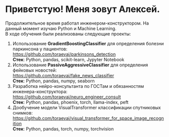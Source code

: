 # Приветстую! Меня зовут Алексей.
Продолжительное время работал инженером-конструктором. На данный момент изучаю Python и Machine Learning.  
В ходе обучения были реализованы следующие проекты:
1.  Использование **GradientBoostingClassifier** для определения болезни паркинсона у пациентов:  
    https://github.com/toraevai/parkinsons_detection  
    **Стек**: Python, pandas, scikit-learn, Jypyter Notebook  
1.  Использование **PassiveAggressiveClassifier** для определения фейковых новостей:  
    https://github.com/toraevai/fake_news_classifier  
    **Стек**: Python, pandas, numpy, seaborn  
1.  Разработка нейро-консультанта по ГОСТам и обязанностям инженера-конструктора:
    https://github.com/toraevai/neuro_engineer_consult  
    **Стек**: Python, pandas, phoenix, torch, llama-index, peft  
1.  Дообучение модели VisualTransformer классификации спутниковых снимков:
    https://github.com/toraevai/visual_transformer_for_space_image_recognition  
    **Стек**: Python, pandas, torch, numpy, torchvision  
